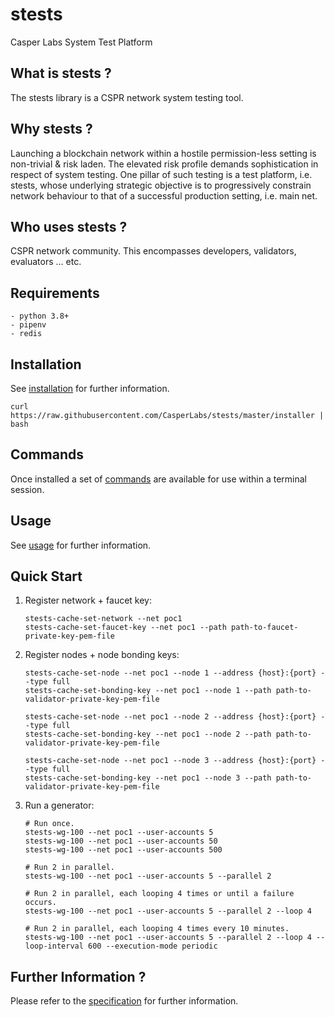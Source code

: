 stests
===============

Casper Labs System Test Platform


What is stests ?
--------------------------------------

The stests library is a CSPR network system testing tool.


Why stests ?
--------------------------------------

Launching a blockchain network within a hostile permission-less setting is non-trivial & risk laden.  The elevated risk profile demands sophistication in respect of system testing.  One pillar of such testing is a test platform, i.e. stests, whose underlying strategic objective is to progressively constrain network behaviour to that of a successful production setting, i.e. main net.


Who uses stests ?
--------------------------------------

CSPR network community.  This encompasses developers, validators, evaluators ... etc.

Requirements
--------------------------------------

    - python 3.8+
    - pipenv
    - redis

Installation
--------------------------------------

See [installation](docs/installation.md) for further information.

```
curl https://raw.githubusercontent.com/CasperLabs/stests/master/installer | bash
```

Commands
--------------------------------------

Once installed a set of [commands](docs/commands.md) are available for use within a terminal session.

Usage
--------------------------------------

See [usage](docs/usage.md) for further information.

Quick Start
--------------------------------------

1.  Register network + faucet key:

    ```
    stests-cache-set-network --net poc1
    stests-cache-set-faucet-key --net poc1 --path path-to-faucet-private-key-pem-file
    ```

2.  Register nodes + node bonding keys:

    ```
    stests-cache-set-node --net poc1 --node 1 --address {host}:{port} --type full
    stests-cache-set-bonding-key --net poc1 --node 1 --path path-to-validator-private-key-pem-file

    stests-cache-set-node --net poc1 --node 2 --address {host}:{port} --type full
    stests-cache-set-bonding-key --net poc1 --node 2 --path path-to-validator-private-key-pem-file

    stests-cache-set-node --net poc1 --node 3 --address {host}:{port} --type full
    stests-cache-set-bonding-key --net poc1 --node 3 --path path-to-validator-private-key-pem-file
    ```

3.  Run a generator:

    ```
    # Run once.
    stests-wg-100 --net poc1 --user-accounts 5
    stests-wg-100 --net poc1 --user-accounts 50
    stests-wg-100 --net poc1 --user-accounts 500

    # Run 2 in parallel.
    stests-wg-100 --net poc1 --user-accounts 5 --parallel 2
    
    # Run 2 in parallel, each looping 4 times or until a failure occurs.
    stests-wg-100 --net poc1 --user-accounts 5 --parallel 2 --loop 4

    # Run 2 in parallel, each looping 4 times every 10 minutes.
    stests-wg-100 --net poc1 --user-accounts 5 --parallel 2 --loop 4 --loop-interval 600 --execution-mode periodic
    ```

Further Information ?
--------------------------------------

Please refer to the [specification](https://github.com/CasperLabs/stests/wiki/STESTS-Specification) for further information.
